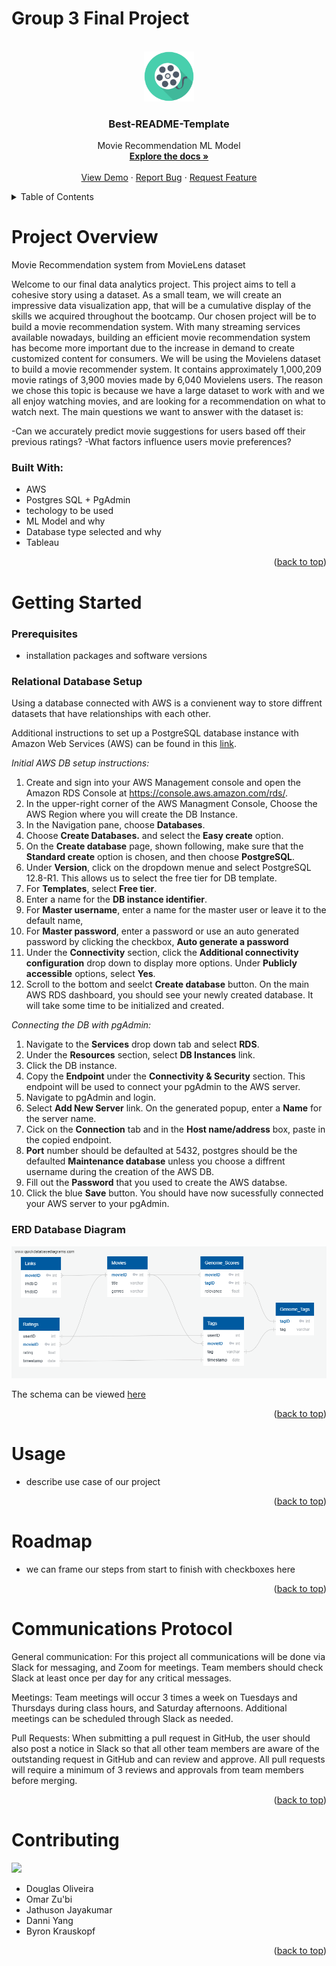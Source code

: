 # Group 3 Final Project
<div id="top"></div>
<!-- PROJECT LOGO -->
<br />
<div align="center">
  <a href="https://github.com/ByronKrauskopf/Group_3_Final_Project/Resources/logo.png">
    <img src="https://github.com/ByronKrauskopf/Group_3_Final_Project/blob/main/Resources/logo.png" alt="Logo" width="80" height="80">
  </a>

  <h3 align="center">Best-README-Template</h3>

  <p align="center">
    Movie Recommendation ML Model
    <br />
    <a href="https://github.com/ByronKrauskopf/Group_3_Final_Project"><strong>Explore the docs »</strong></a>
    <br />
    <br />
    <a href="#">View Demo</a>
    ·
    <a href="https://github.com/ByronKrauskopf/Group_3_Final_Project/issues">Report Bug</a>
    ·
    <a href="https://github.com/ByronKrauskopf/Group_3_Final_Project/issues">Request Feature</a>
  </p>
</div>

<!--################TABLE OF CONTENTS################-->
<details>
  <summary>Table of Contents</summary>
  <ol>
    <li>
      <a href="#about-the-project">About The Project</a>
      <ul>
        <li><a href="#built-with">Built With</a></li>
      </ul>
    </li>
    <li>
      <a href="#getting-started">Getting Started</a>
      <ul>
        <li><a href="#prerequisites">Prerequisites</a></li>
        <li><a href="#installation">Installation</a></li>
      </ul>
    </li>
    <li><a href="#usage">Usage</a></li>
    <li><a href="#roadmap">Roadmap</a></li>
    <li><a href="#contributing">Contributing</a></li>
    <li><a href="#license">License</a></li>
    <li><a href="#contact">Contact</a></li>
    <li><a href="#acknowledgments">Acknowledgments</a></li>
  </ol>
</details>

<!--################About################-->
# Project Overview
Movie Recommendation system from MovieLens dataset

Welcome to our final data analytics project. This project aims to tell a cohesive story using a dataset. As a small team, we will create an impressive data visualization app, that will be a cumulative display of the skills we acquired throughout the bootcamp. 
Our chosen project will be to build a movie recommendation system. With many streaming services available nowadays, building an efficient movie recommendation system has become more important due to the increase in demand to create customized content for consumers. We will be using the Movielens dataset to build a movie recommender system. It contains approximately 1,000,209 movie ratings of 3,900 movies made by 6,040 Movielens users.  The reason we chose this topic is because we have a large dataset to work with and we all enjoy watching movies, and are looking for a recommendation on what to watch next. The main questions we want to answer with the dataset is: 

-Can we accurately predict movie suggestions for users based off their previous ratings? 
-What factors influence users movie preferences? 

### Built With:
- AWS
- Postgres SQL + PgAdmin
- techology to be used
- ML Model and why
- Database type selected and why
- Tableau
<p align="right">(<a href="#top">back to top</a>)</p>

<!--#############Getting Started################-->
# Getting Started

### Prerequisites
- installation packages and software versions

### Relational Database Setup
Using a database connected with AWS is a convienent way to store diffrent datasets that have relationships with each other.

Additional instructions to set up a PostgreSQL database instance with Amazon Web Services (AWS) can be found in this [link](https://docs.aws.amazon.com/AmazonRDS/latest/UserGuide/CHAP_GettingStarted.CreatingConnecting.PostgreSQL.html).

*Initial AWS DB setup instructions:*
1. Create and sign into your AWS Management console and open the Amazon RDS Console at https://console.aws.amazon.com/rds/.
2. In the upper-right corner of the AWS Managment Console, Choose the AWS Region where you will create the DB Instance. 
3. In the Navigation pane, choose **Databases**.
5. Choose **Create Databases.** and select the **Easy create** option.
6. On the **Create database** page, shown following, make sure that the **Standard create** option is chosen, and then choose **PostgreSQL**.
7. Under **Version**, click on the dropdown menue and select PostgreSQL 12.8-R1. This allows us to select the free tier for DB template.
9. For **Templates**, select **Free tier**.
10. Enter a name for the **DB instance identifier**.
11. For **Master username**, enter a name for the master user or leave it to the default name,
12. For **Master password**, enter a password or use an auto generated password by clicking the checkbox, **Auto generate a password**
13. Under the **Connectivity** section, click the **Additional connectivity configuration** drop down to display more options. Under **Publicly accessible** options, select **Yes**.
14. Scroll to the bottom and seelct **Create database** button. On the main AWS RDS dashboard, you should see your newly created database. It will take some time to be initialized and created. 

*Connecting the DB with pgAdmin:*
1. Navigate to the **Services** drop down tab and select **RDS**.
2. Under the **Resources** section, select **DB Instances** link.
3. Click the DB instance.
4. Copy the **Endpoint** under the **Connectivity & Security** section. This endpoint will be used to connect your pgAdmin to the AWS server. 
5. Navigate to pgAdmin and login.
6. Select **Add New Server** link. On the generated popup, enter a **Name** for the server name.
7. Cick on the **Connection** tab and in the **Host name/address** box, paste in the copied endpoint.  
8. **Port** number should be defaulted at 5432, postgres should be the defaulted **Maintenance database** unless you choose a diffrent username during the creation of the AWS DB.  
9. Fill out the **Password** that you used to create the AWS databse. 
10. Click the blue **Save** button. You should have now sucessfully connected your AWS server to your pgAdmin. 

### ERD Database Diagram

![ERD](./Resources/ERD_image.png)

The schema can be viewed [here](./Resource/ERD_schema.txt)

<p align="right">(<a href="#top">back to top</a>)</p>

<!--################Usage################-->

# Usage
- describe use case of our project

<p align="right">(<a href="#top">back to top</a>)</p>

<!--################Roadmap################-->

# Roadmap
- we can frame our steps from start to finish with checkboxes here

<p align="right">(<a href="#top">back to top</a>)</p>

<!--################Communication Protocol################-->

# Communications Protocol

General communication:
For this project all communications will be done via Slack for messaging, and Zoom for meetings. Team members should check Slack at least once per day for any critical messages. 

Meetings:
Team meetings will occur 3 times a week on Tuesdays and Thursdays during class hours, and Saturday afternoons. Additional meetings can be scheduled through Slack as needed. 

Pull Requests:
When submitting a pull request in GitHub, the user should also post a notice in Slack so that all other team members are aware of the outstanding request in GitHub and can review and approve. All pull requests will require a minimum of 3 reviews and approvals from team members before merging.

<p align="right">(<a href="#top">back to top</a>)</p>

<!--################Contributors################-->

# Contributing


<a href="https://github.com/ByronKrauskopf/Group_3_Final_Project/graphs/contributors">
  <img src="https://contrib.rocks/image?repo=ByronKrauskopf/Group_3_Final_Project" />
</a>
</a>


- Douglas Oliveira
- Omar Zu'bi
- Jathuson Jayakumar
- Danni Yang
- Byron Krauskopf


<p align="right">(<a href="#top">back to top</a>)</p>
